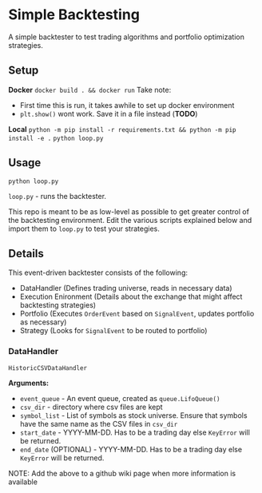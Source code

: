 # Simple Backtesting 

A simple backtester to test trading algorithms and portfolio optimization strategies.

## Setup
**Docker**
`docker build . && docker run`
Take note:
- First time this is run, it takes awhile to set up docker environment
- `plt.show()` wont work. Save it in a file instead (**TODO**) 

**Local**
`python -m pip install -r requirements.txt && python -m pip install -e .`
`python loop.py`

## Usage
`python loop.py`

`loop.py` - runs the backtester. 

This repo is meant to be as low-level as possible to get greater control of the backtesting environment. Edit the various scripts explained below and import them to `loop.py` to test your strategies. 


## Details
This event-driven backtester consists of the following: 
- DataHandler (Defines trading universe, reads in necessary data)
- Execution Enironment (Details about the exchange that might affect backtesting strategies)
- Portfolio (Executes `OrderEvent` based on `SignalEvent`, updates portfolio as necessary)
- Strategy (Looks for `SignalEvent` to be routed to portfolio)

### DataHandler
`HistoricCSVDataHandler`

**Arguments:**

* `event_queue` - An event queue, created as `queue.LifoQueue()` 
* `csv_dir` - directory where csv files are kept
* `symbol_list` - List of symbols as stock universe. Ensure that symbols have the same name as the CSV files in `csv_dir`
* `start_date` - YYYY-MM-DD. Has to be a trading day else `KeyError` will be returned. 
* `end_date` (OPTIONAL) - YYYY-MM-DD. Has to be a trading day else `KeyError` will be returned. 


NOTE: Add the above to a github wiki page when more information is available

